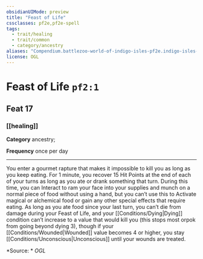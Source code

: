 ```yaml
---
obsidianUIMode: preview
title: "Feast of Life"
cssclasses: pf2e,pf2e-spell
tags:
  - trait/healing
  - trait/common
  - category/ancestry
aliases: "Compendium.battlezoo-world-of-indigo-isles-pf2e.indigo-isles-feats.Item.IojUimSWoiI8Gpac"
license: OGL
---
```

# Feast of Life `pf2:1`
## Feat 17
### [[healing]]

**Category** ancestry; 




**Frequency** once per day

* * *

You enter a gourmet rapture that makes it impossible to kill you as long as you keep eating. For 1 minute, you recover 15 Hit Points at the end of each of your turns as long as you ate or drank something that turn. During this time, you can Interact to ram your face into your supplies and munch on a normal piece of food without using a hand, but you can’t use this to Activate magical or alchemical food or gain any other special effects that require eating. As long as you ate food since your last turn, you can’t die from damage during your Feast of Life, and your [[Conditions/Dying|Dying]] condition can’t increase to a value that would kill you (this stops most orpok from going beyond dying 3), though if your [[Conditions/Wounded|Wounded]] value becomes 4 or higher, you stay [[Conditions/Unconscious|Unconscious]] until your wounds are treated.

*Source: *
*OGL*